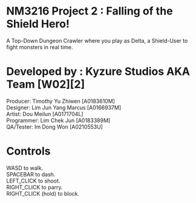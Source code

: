 # NM3216 Project 2 : Falling of the Shield Hero!  

A Top-Down Dungeon Crawler where you play as Delta, a Shield-User to fight monsters in real time.  

# Developed by : Kyzure Studios AKA Team [W02][2]  
Producer: Timothy Yu Zhiwen [A0183610M]  
Designer: Lim Jun Yang Marcus [A0166937M]  
Artist: Dou Meilun [A0171704L]  
Programmer: Lim Chek Jun [A0183389M]  
QA/Tester: Im Dong Won [A0210553U]  

# Controls  

WASD to walk.  
SPACEBAR to dash.  
LEFT_CLICK to shoot.  
RIGHT_CLICK to parry.  
RIGHT_CLICK (hold) to block.  